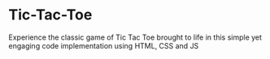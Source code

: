 # Tic-Tac-Toe
Experience the classic game of Tic Tac Toe brought to life in this simple yet engaging code implementation using HTML, CSS and JS
